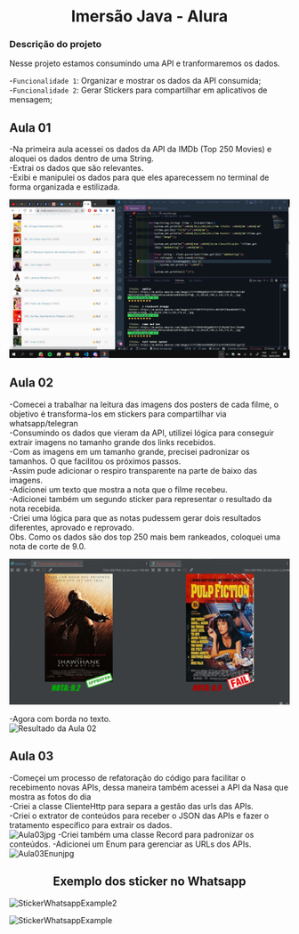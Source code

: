 <h1 align="center">Imersão Java - Alura</h1>

<h3> Descrição do projeto </h3>
Nesse projeto estamos consumindo uma API e tranformaremos os dados.</br>

-`Funcionalidade 1`: Organizar e mostrar os dados da API consumida;</br>
-`Funcionalidade 2`: Gerar Stickers para compartilhar em aplicativos de mensagem;</br>

## Aula 01
-Na primeira aula acessei os dados da API da IMDb (Top 250 Movies) e aloquei os dados dentro de uma String.</br>
-Extrai os dados que são relevantes.</br>
-Exibi e manipulei os dados para que eles aparecessem no terminal de forma organizada e estilizada.</br>

![Resultado da Aula 01](https://github.com/DharanCosta/ImersaoJava_Alura/blob/main/Assets/Captura%20de%20tela%202022-07-18%20211352.jpg?raw=true)


## Aula 02
-Comecei a trabalhar na leitura das imagens dos posters de cada filme, o objetivo é transforma-los em stickers para compartilhar via whatsapp/telegran</br>
-Consumindo os dados que vieram da API, utilizei lógica para conseguir extrair imagens no tamanho grande dos links recebidos. </br>
-Com as imagens em um tamanho grande, precisei padronizar os tamanhos. O que facilitou os próximos passos.</br>
-Assim pude adicionar o respiro transparente na parte de baixo das imagens.</br>
-Adicionei um texto que mostra a nota que o filme recebeu.</br>
-Adicionei também um segundo sticker para representar o resultado da nota recebida.</br>
-Criei uma lógica para que as notas pudessem gerar dois resultados diferentes, aprovado e reprovado.</br>
Obs. Como os dados são dos top 250 mais bem rankeados, coloquei uma nota de corte de 9.0.</br>

![Resultado da Aula 02](https://github.com/DharanCosta/ImersaoJava_Alura/blob/main/Assets/SharedScreenshot.jpg
)

-Agora com borda no texto.</br>
![Resultado da Aula 02](https://user-images.githubusercontent.com/41304141/179857515-a16a9661-2a94-4d82-a559-eccdfcba24fb.jpg)

## Aula 03
-Começei um processo de refatoração do código para facilitar o recebimento novas APIs, dessa maneira também acessei a API da Nasa que mostra as fotos do dia</br>
-Criei a classe ClienteHttp para separa a gestão das urls das APIs.</br>
-Criei o extrator de conteúdos para receber o JSON das APIs e fazer o tratamento específico para extrair os dados.</br>
![Aula03jpg](https://user-images.githubusercontent.com/41304141/180103992-73145793-5212-4323-8726-1e7facc67507.jpg)
-Criei também uma classe Record para padronizar os conteúdos.
-Adicionei um Enum para gerenciar as URLs dos APIs.</br>
![Aula03Enunjpg](https://user-images.githubusercontent.com/41304141/180104008-70686282-3d55-4f8b-b7f1-2726893e18f9.jpg)

<h2 align="center">Exemplo dos sticker no Whatsapp</h2>

![StickerWhatsappExample2](https://user-images.githubusercontent.com/41304141/180104893-7dbd4fc8-a647-4ddb-b51e-0c9b4259e40f.jpg)

![StickerWhatsappExample](https://user-images.githubusercontent.com/41304141/180104578-0266c8c3-01cd-452d-9ce3-cfc483f05e92.jpg)






